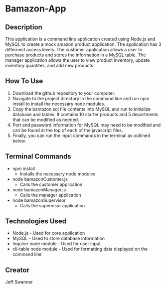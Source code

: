 # Bamazon-App

## Description

This application is a command line application created using Node.js and MySQL to create a mock amazon product application. The application has 3 differnect access levels. The customer application allows a user to purchase products and stores the information in a MySQL table. The manager application allows the user to view product inventory, update inventory quantites, and add new products.

## How To Use
1. Download the github repository to your computer. 
2. Navigate to the project directory in the command line and run npm install to install the necessary node modules.
3. Copy the bamazon.sql file contents into MySQL and run to initialize database and tables. It contains 10 starter products and 5 departments that can be modified as needed.
4. Port and password information for MySQL may need to be modified and can be found at the top of each of the javascript files.
5. Finally, you can run the input commands in the terminal as outlined below.

## Terminal Commands
* npm install
    * Installs the necessary node modules
* node bamazonCustomer.js
    * Calls the customer application
* node bamazonManager.js
    * Calls the manager application
* node bamazonSupervisor
    * Calls the supervisor application

## Technologies Used
* Node.js - Used for core application
* MySQL - Used to store database information
* Inquirer node module - Used for user input
* cli-table node module - Used for formatting data displayed on the command line

## Creator
Jeff Swanner